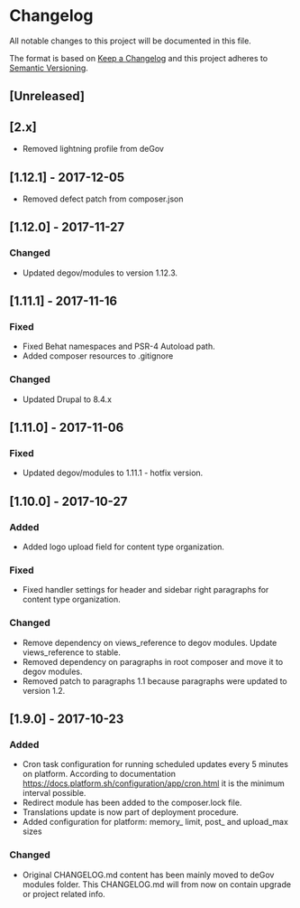 # Changelog
All notable changes to this project will be documented in this file.

The format is based on [Keep a Changelog](http://keepachangelog.com/en/1.0.0/)
and this project adheres to [Semantic Versioning](http://semver.org/spec/v2.0.0.html).

## [Unreleased]

## [2.x]
- Removed lightning profile from deGov

## [1.12.1] - 2017-12-05
- Removed defect patch from composer.json

## [1.12.0] - 2017-11-27
### Changed
- Updated degov/modules to version 1.12.3.

## [1.11.1] - 2017-11-16
### Fixed
- Fixed Behat namespaces and PSR-4 Autoload path.
- Added composer resources to .gitignore

### Changed
- Updated Drupal to 8.4.x

## [1.11.0] - 2017-11-06
### Fixed
- Updated degov/modules to 1.11.1 - hotfix version.

## [1.10.0] - 2017-10-27
### Added
- Added logo upload field for content type organization.

### Fixed
- Fixed handler settings for header and sidebar right paragraphs for content type
  organization.

### Changed
- Remove dependency on views_reference to degov modules. Update views_reference to stable.
- Removed dependency on paragraphs in root composer and move it to degov modules.
- Removed patch to paragraphs 1.1 because paragraphs were updated to version 1.2.

## [1.9.0] - 2017-10-23
### Added
- Cron task configuration for running scheduled updates every 5 minutes on platform.
  According to documentation https://docs.platform.sh/configuration/app/cron.html it
  is the minimum interval possible.
- Redirect module has been added to the composer.lock file.
- Translations update is now part of deployment procedure.
- Added configuration for platform: memory_ limit, post_ and upload_max sizes

### Changed
- Original CHANGELOG.md content has been mainly moved to deGov modules folder.
  This CHANGELOG.md will from now on contain upgrade or project related info.
